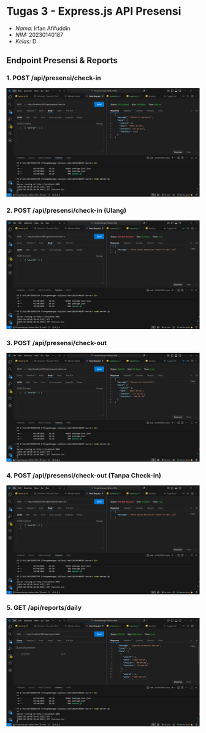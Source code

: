 # Tugas 3 - Express.js API Presensi

- *Nama:* Irfan Afifuddin  
- *NIM:* 20230140187  
- *Kelas:* D

## Endpoint Presensi & Reports

### 1. POST /api/presensi/check-in
![CHECK-IN](./screenshot/CHECK%20IN.png)

### 2. POST /api/presensi/check-in (Ulang)
![CHECK-IN-ULANG](./screenshot/CHECK%20IN%20ULANG.png)

### 3. POST /api/presensi/check-out
![CHECK-OUT](./screenshot/CHECK%20OUT.png)

### 4. POST /api/presensi/check-out (Tanpa Check-in)
![CHECK-OUT-TANPA-CHECKIN](./screenshot/CHECK%20OUT%20TANPA%20CHECK%20IN.png)

### 5. GET /api/reports/daily
![REPORTS-DAILY](./screenshot/REPORTS%20DAILY.png)